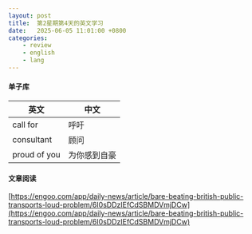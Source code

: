 ```yaml
---
layout: post
title:  第2星期第4天的英文学习
date:   2025-06-05 11:01:00 +0800
categories: 
    - review
    - english
    - lang
---
```


#### 单子库

英文 | 中文
-- | --
call for | 呼吁
consultant | 顾问
proud of you | 为你感到自豪


#### 文章阅读

[https://engoo.com/app/daily-news/article/bare-beating-british-public-transports-loud-problem/6I0sDDzIEfCdSBMDVmjDCw](https://engoo.com/app/daily-news/article/bare-beating-british-public-transports-loud-problem/6I0sDDzIEfCdSBMDVmjDCw)